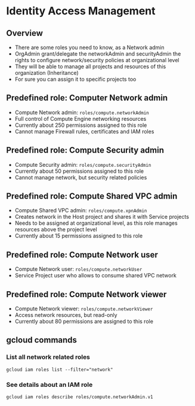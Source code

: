 # Identity Access Management

## Overview

* There are some roles you need to know, as a Network admin
* OrgAdmin grant/delegate the networkAdmin and securityAdmin the rights to configure network/security policies at organizational level
* They will be able to manage all projects and resources of this organization (Inheritance)
* For sure you can assign it to specific projects too

## Predefined role: Computer Network admin

* Compute Network admin: `roles/compute.networkAdmin`
* Full control of Compute Engine networking resources
* Currently about 250 permissions assigned to this role
* Cannot manage Firewall rules, certificates and IAM roles

## Predefined role: Compute Security admin

* Compute Security admin: `roles/compute.securityAdmin`
* Currently about 50 permissions assigned to this role
* Cannot manage network, but security related policies

## Predefined role: Compute Shared VPC admin

* Compute Shared VPC admin: `roles/compute.xpnAdmin`
* Creates network in the Host project and shares it with Service projects
* Needs to be assigned at organizational level, as this role manages resources above the project level
* Currently about 15 permissions assigned to this role

## Predefined role: Compute Network user

* Compute Network user: `roles/compute.networkUser`
* Service Project user who allows to consume shared VPC network

## Predefined role: Compute Network viewer

* Compute Network viewer: `roles/compute.networkViewer`
* Access network resources, but read-only
* Currently about 80 permissions are assigned to this role

## gcloud commands

### List all network related roles

```shell
gcloud iam roles list --filter="network"
```

### See details about an IAM role

```shell
gcloud iam roles describe roles/compute.networkAdmin.v1
```
